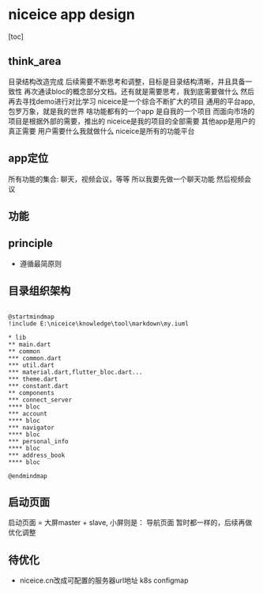 
# niceice app design

[toc]

## think_area

目录结构改造完成
后续需要不断思考和调整，目标是目录结构清晰，并且具备一致性
再次通读bloc的概念部分文档。还有就是需要思考，我到底需要做什么
然后再去寻找demo进行对比学习
niceice是一个综合不断扩大的项目
通用的平台app,包罗万象，就是我的世界
啥功能都有的一个app 是自我的一个项目
而面向市场的项目是根据外部的需要，推出的
niceice是我的项目的全部需要
其他app是用户的真正需要
用户需要什么我就做什么
niceice是所有的功能平台

## app定位

所有功能的集合: 聊天，视频会议，等等
所以我要先做一个聊天功能
然后视频会议

## 功能

## principle

* 遵循最简原则

## 目录组织架构

```puml

@startmindmap
!include E:\niceice\knowledge\tool\markdown\my.iuml

* lib
** main.dart
** common
*** common.dart
*** util.dart
*** material.dart,flutter_bloc.dart...
*** theme.dart
*** constant.dart
** components
*** connect_server
**** bloc
*** account
**** bloc
*** navigator
**** bloc
*** personal_info
**** bloc
*** address_book
**** bloc

@endmindmap
```

## 启动页面

启动页面 = 大屏master + slave, 小屏则是： 导航页面
暂时都一样的，后续再做优化调整

## 待优化

* niceice.cn改成可配置的服务器url地址 k8s configmap
